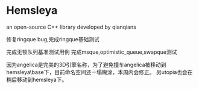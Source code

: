 ﻿Hemsleya
========

an open-source C++ library developed by qianqians

修复ringque bug,完成ringque基础测试

完成无锁队列基准测试用例
完成msque,optimistic_queue,swapque测试

因为angelica是完美的3D引擎名称，为了避免撞车angelica被移动到hemsleya\base下，目前命名空间还一塌糊涂，本周内会修正。
另utopia也会在稍后移动到hemsleya下。
